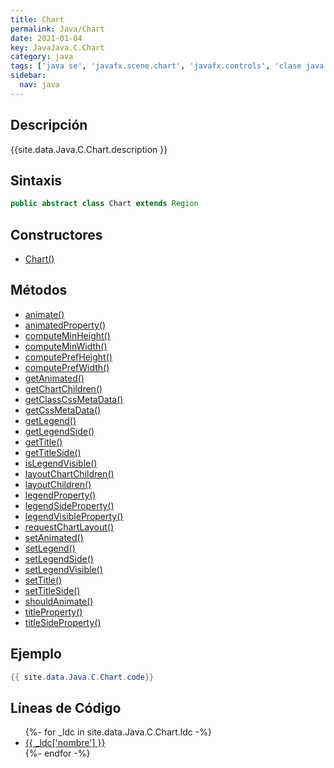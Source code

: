 ```yaml
---
title: Chart
permalink: Java/Chart
date: 2021-01-04
key: JavaJava.C.Chart
category: java
tags: ['java se', 'javafx.scene.chart', 'javafx.controls', 'clase java', 'JavaFX 2.0']
sidebar: 
  nav: java
---
```


## Descripción
{{site.data.Java.C.Chart.description }}

## Sintaxis
~~~java
public abstract class Chart extends Region
~~~

## Constructores
* [Chart()](/Java/Chart/Chart/)

## Métodos
* [animate()](/Java/Chart/animate)
* [animatedProperty()](/Java/Chart/animatedProperty)
* [computeMinHeight()](/Java/Chart/computeMinHeight)
* [computeMinWidth()](/Java/Chart/computeMinWidth)
* [computePrefHeight()](/Java/Chart/computePrefHeight)
* [computePrefWidth()](/Java/Chart/computePrefWidth)
* [getAnimated()](/Java/Chart/getAnimated)
* [getChartChildren()](/Java/Chart/getChartChildren)
* [getClassCssMetaData()](/Java/Chart/getClassCssMetaData)
* [getCssMetaData()](/Java/Chart/getCssMetaData)
* [getLegend()](/Java/Chart/getLegend)
* [getLegendSide()](/Java/Chart/getLegendSide)
* [getTitle()](/Java/Chart/getTitle)
* [getTitleSide()](/Java/Chart/getTitleSide)
* [isLegendVisible()](/Java/Chart/isLegendVisible)
* [layoutChartChildren()](/Java/Chart/layoutChartChildren)
* [layoutChildren()](/Java/Chart/layoutChildren)
* [legendProperty()](/Java/Chart/legendProperty)
* [legendSideProperty()](/Java/Chart/legendSideProperty)
* [legendVisibleProperty()](/Java/Chart/legendVisibleProperty)
* [requestChartLayout()](/Java/Chart/requestChartLayout)
* [setAnimated()](/Java/Chart/setAnimated)
* [setLegend()](/Java/Chart/setLegend)
* [setLegendSide()](/Java/Chart/setLegendSide)
* [setLegendVisible()](/Java/Chart/setLegendVisible)
* [setTitle()](/Java/Chart/setTitle)
* [setTitleSide()](/Java/Chart/setTitleSide)
* [shouldAnimate()](/Java/Chart/shouldAnimate)
* [titleProperty()](/Java/Chart/titleProperty)
* [titleSideProperty()](/Java/Chart/titleSideProperty)

## Ejemplo
~~~java
{{ site.data.Java.C.Chart.code}}
~~~

## Líneas de Código
<ul>
{%- for _ldc in site.data.Java.C.Chart.ldc -%}
   <li>
       <a href="{{_ldc['url'] }}">{{ _ldc['nombre'] }}</a>
   </li>
{%- endfor -%}
</ul>
